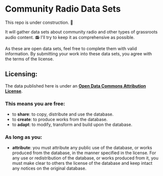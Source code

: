 # Community Radio Data Sets 

This repo is under construction. :construction: 

It will gather data sets about community radio and other types of grassroots audio content. :radio:
I'll try to keep it as comprehensive as possible.

As these are open data sets, feel free to complete them with valid information. By submitting your work into these data sets, you agree with the terms of the license. 

## Licensing:

The data published here is under an **[Open Data Commons Attribution License](https://github.com/aariops/community-radio/blob/master/LICENSE.txt)**.

### This means you are free:

  - to **share**: to copy, distribute and use the database.
  - to **create**: to produce works from the database.
  - to **adapt**: to modify, transform and build upon the database.

### As long as you:

  - **attribute**: you must attribute any public use of the database, or works produced from the database, in the manner specified in the license. For any use or redistribution of the database, or works produced from it, you must make clear to others the license of the database and keep intact any notices on the original database.
